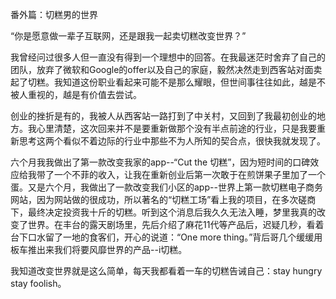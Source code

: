 番外篇：切糕男的世界

“你是愿意做一辈子互联网，还是跟我一起卖切糕改变世界？”

我曾经问过很多人但一直没有得到一个理想中的回答。在我最迷茫时舍弃了自己的团队，放弃了微软和Google的offer以及自己的家庭，毅然决然走到西客站对面卖起了切糕。我知道这份职业看起来可能不是那么耀眼，但世间事往往如此，越是不被人重视的，越是有价值去尝试。

创业的挫折是有的，我被人从西客站一路打到了中关村，又回到了我最初创业的地方。我心里清楚，这次回来并不是要重新做那个没有半点前途的行业，只是我要重新思考这两个看似不着边际的行业中那些不为人所知的契合点，很快我就发现了。

六个月我我做出了第一款改变我家的app--“Cut the 切糕”，因为短时间的口碑效应给我带了一个不菲的收入，让我在重新创业后第一次敢于在煎饼果子里加了一个蛋。又是六个月，我做出了一款改变我们小区的app--世界上第一款切糕电子商务网站，因为网站做的很成功，所以著名的“切糕工场”看上我的项目，在多次磋商下，最终决定投资我十斤的切糕。听到这个消息后我久久无法入睡，梦里我真的改变了世界。在丰台的露天剧场里，先后介绍了麻花11代等产品后，迟疑几秒，看着台下口水留了一地的食客们，开心的说道：“One more thing。”背后哥几个缓缓用板车推出来我们将要风靡世界的产品--i切糕。

我知道改变世界就是这么简单，每天我都看着一车的切糕告诫自己：stay hungry stay foolish。
